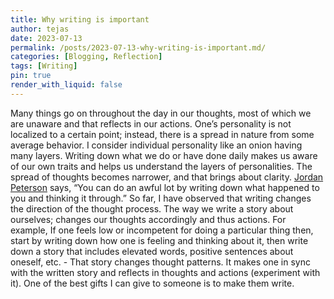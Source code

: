 ```yaml
---
title: Why writing is important 
author: tejas
date: 2023-07-13
permalink: /posts/2023-07-13-why-writing-is-important.md/
categories: [Blogging, Reflection]
tags: [Writing]
pin: true
render_with_liquid: false
---
```

Many things go on throughout the day in our thoughts, most of which we are unaware and that reflects in our actions. One’s personality is not localized to a certain point; instead, there is a spread in nature from some average behavior. I consider individual personality like an onion having many layers. Writing down what we do or have done daily makes us aware of our own traits and helps us understand the layers of personalities. The spread of thoughts becomes narrower, and that brings about clarity. [Jordan Peterson](https://www.jordanbpeterson.com/about/) says, “You can do an awful lot by writing down what happened to you and thinking it through.” So far, I have observed that writing changes the direction of the thought process. The way we write a story about ourselves; changes our thoughts accordingly and thus actions. For example, If one feels low or incompetent for doing a particular thing then, start by writing down how one is feeling and thinking about it, then write down a story that includes elevated words, positive sentences about oneself, etc. - That story changes thought patterns. It makes one in sync with the written story and reflects in thoughts and actions (experiment with it). One of the best gifts I can give to someone is to make them write.
